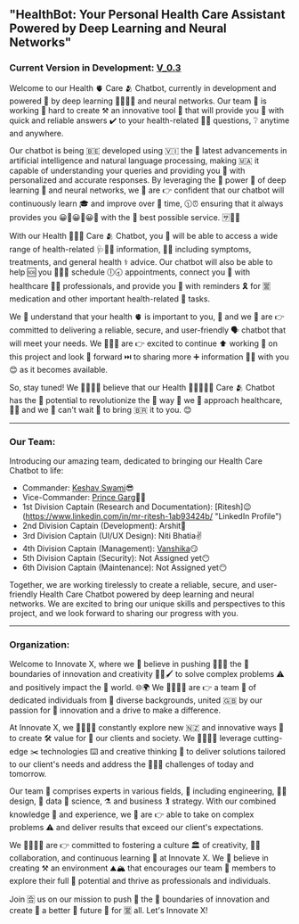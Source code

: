 ## "HealthBot: Your Personal Health Care Assistant Powered by Deep Learning and Neural Networks"

### Current Version in Development: [V_0.3](https://github.com/KeshavSwami21/HealthCare/tree/main/V_0.3)

Welcome to our Health 🫀  Care 🫂  Chatbot, currently in development and powered 🫅  by deep learning 📕🧑‍🎓📖  and neural networks. Our team 🏉  is working 💼  hard to create ⚒️  an innovative tool 🔨  that will provide you 🫵  with quick and reliable answers ✔️  to your health-related 👩‍⚕️  questions, ❔  anytime and anywhere.

Our chatbot is being 🇧🇪  developed using 🇻🇮  the 🤘  latest advancements in artificial intelligence and natural language processing, making 🇲🇦  it capable of understanding your queries and providing you 🤟  with personalized and accurate responses. By leveraging the 🤣  power 🔌  of deep learning 🏫  and neural networks, we 🌿  are 👉  confident that our chatbot will continuously learn 🎓  and improve over 🤭  time, 🕦⏰  ensuring that it always provides you 😀🤟😀🤟😀🤟  with the 🤘  best possible service. 🈂️🐕‍🦺 

With our Health 👩‍⚕️💊  Care 🫂  Chatbot, you 🤟  will be able to access a wide range of health-related 🩺🧑‍⚕️  information, 💁‍♀️  including symptoms, treatments, and general health ⚕️  advice. Our chatbot will also be able to help 🆘  you 🫵😊🤟  schedule 🕕🕣  appointments, connect you 🤟  with healthcare 👩‍⚕️  professionals, and provide you 🫵  with reminders 🎗️  for 🈺  medication and other important health-related 🏥  tasks.

We 🌿  understand that your health 🫀  is important to you, 🫵  and we 🌿  are 👉  committed to delivering a reliable, secure, and user-friendly 🗣️  chatbot that will meet your needs. We 🌿🌿🌿  are 👉  excited to continue ⬆️  working 🏢  on this project and look 👀  forward ⏭️  to sharing more ➕  information 💁‍♀️  with you 😊  as it becomes available.

So, stay tuned! We 👩‍👩‍👦‍👦  believe that our Health 🏥🧑‍⚕️👩‍⚕️  Care 🫂  Chatbot has the 🤘  potential to revolutionize the 🤘  way 🌌  we 🌿  approach healthcare, 👨‍⚕️  and we 🌿  can't wait 🚏  to bring 🇧🇷  it to you. 😊

---

### Our Team:
Introducing our amazing team, dedicated to bringing our Health Care Chatbot to life:

- Commander: [Keshav Swami](https://www.linkedin.com/in/keshavswami2112/ "LinkedIn Profile")😎
- Vice-Commander: [Prince Garg](https://www.linkedin.com/in/prince-garg-14861b250/ "LinkedIn Profile")😶‍🌫️
- 1st Division Captain (Research and Documentation): [Ritesh]😉(https://www.linkedin.com/in/mr-ritesh-1ab93424b/ "LinkedIn Profile")
- 2nd Division Captain (Development): Arshit🫡
- 3rd Division Captain (UI/UX Design): Niti Bhatia✌️
- 4th Division Captain (Management): [Vanshika](https://instagram.com/vanshii_bansal_03?igshid=MjljNjAzYmU= "Instagram Profile")😏
- 5th Division Captain (Security): Not Assigned yet😶
- 6th Division Captain (Maintenance): Not Assigned yet😶

Together, we are working tirelessly to create a reliable, secure, and user-friendly Health Care Chatbot powered by deep learning and neural networks. We are excited to bring our unique skills and perspectives to this project, and we look forward to sharing our progress with you.

---

### Organization:

Welcome to Innovate X, where we 🌿  believe in pushing 🫸🫸🫸  the 🤘  boundaries of innovation and creativity 🧑‍🎨🖌️  to solve complex problems ⚠️  and positively impact the 🫵  world. 🌐🌍  We 👩‍👩‍👦‍👦  are 👉  a team 👥  of dedicated individuals from 😤  diverse backgrounds, united 🇬🇧  by our passion for 🔰  innovation and a drive to make a difference.

At Innovate X, we 👩‍👩‍👦‍👦  constantly explore new 🇳🇿  and innovative ways 🌌  to create 🛠️  value for 🔰  our clients and society. We 👩‍👩‍👦‍👦  leverage cutting-edge ✂️  technologies ⌨️  and creative thinking 🤔  to deliver solutions tailored to our client's needs and address the 🤘🤘🤘  challenges of today and tomorrow.

Our team 🏉  comprises experts in various fields, 🏑  including engineering, 👩‍💻  design, 🎨  data 💽  science, ⚗️  and business 🏌️  strategy. With our combined knowledge 📕  and experience, we 🌿  are 👉  able to take on complex problems ⚠️  and deliver results that exceed our client's expectations.

We 👩‍👩‍👦‍👦  are 👉  committed to fostering a culture 🏛️  of creativity, 🧑‍🎨  collaboration, and continuous learning 📘  at Innovate X. We 🌿  believe in creating ⚒️  an environment ⛰️🏔️  that encourages our team 🏉  members to explore their full 🌝  potential and thrive as professionals and individuals.

Join 🈴  us on our mission to push 🫷  the 🤘  boundaries of innovation and create 🔨  a better 🎰  future 📡  for 🈺  all. Let's Innovate X!